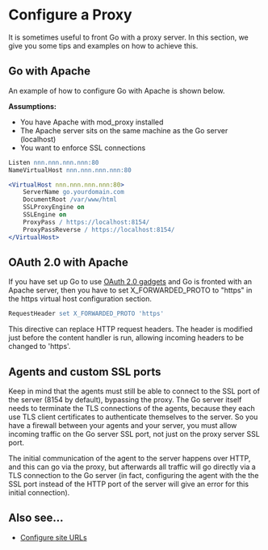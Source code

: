 # Configure a Proxy

It is sometimes useful to front Go with a proxy server. In this section, we give you some tips and examples on how to achieve this.

## Go with Apache

An example of how to configure Go with Apache is shown below.

**Assumptions:**

-   You have Apache with mod\_proxy installed
-   The Apache server sits on the same machine as the Go server (localhost)
-   You want to enforce SSL connections

```apache
Listen nnn.nnn.nnn.nnn:80
NameVirtualHost nnn.nnn.nnn.nnn:80

<VirtualHost nnn.nnn.nnn.nnn:80>
    ServerName go.yourdomain.com
    DocumentRoot /var/www/html
    SSLProxyEngine on
    SSLEngine on
    ProxyPass / https://localhost:8154/
    ProxyPassReverse / https://localhost:8154/
</VirtualHost>
```

## OAuth 2.0 with Apache

If you have set up Go to use [OAuth 2.0 gadgets](../integration/mingle_in_go.md) and Go is fronted with an Apache server, then you have to set X\_FORWARDED\_PROTO to "https" in the https virtual host configuration section.

```apache
RequestHeader set X_FORWARDED_PROTO 'https'
```

This directive can replace HTTP request headers. The header is modified just before the content handler is run, allowing incoming headers to be changed to 'https'.

<a name="agents-and-custom-ssl-ports"></a>
## Agents and custom SSL ports

Keep in mind that the agents must still be able to connect to the SSL port of the server (8154 by default), bypassing the proxy. The Go server itself needs to terminate the TLS connections of the agents, because they each use TLS client certificates to authenticate themselves to the server. So you have a firewall between your agents and your server, you must allow incoming traffic on the Go server SSL port, not just on the proxy server SSL port.

The initial communication of the agent to the server happens over HTTP, and this can go via the proxy, but afterwards all traffic will go directly via a TLS connection to the Go server (in fact, configuring the agent with the the SSL port instead of the HTTP port of the server will give an error for this initial connection).

## Also see...

-   [Configure site URLs](../installation/configuring_server_details.md#configure-site-urls)
